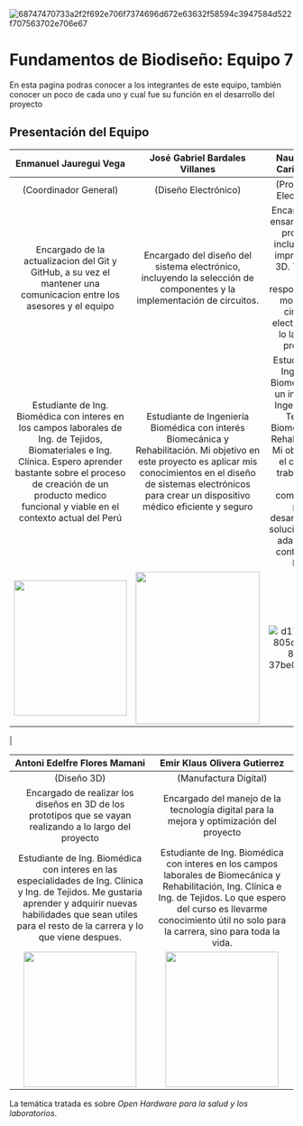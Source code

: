 ![68747470733a2f2f692e706f7374696d672e63632f58594c3947584d522f707563702e706e67](https://github.com/user-attachments/assets/f5917d88-32cc-4da6-9d7f-f75349cf09a3)

# Fundamentos de Biodiseño: Equipo 7
En esta pagina podras conocer a los integrantes de este equipo, también conocer un poco de cada uno y cual fue su función en el desarrollo del proyecto
## Presentación del Equipo

|Enmanuel Jauregui Vega | José Gabriel Bardales Villanes | Naun Aldair Cari Quispe |
|:---:|:---:|:---:|
| (Coordinador General) | (Diseño Electrónico) | (Prototipado Electrónico) |
|Encargado de la actualizacion del Git y GitHub, a su vez el mantener una comunicacion entre los asesores y el equipo|Encargado del diseño del sistema electrónico, incluyendo la selección de componentes y la implementación de circuitos.|Encargado del ensamblaje del prototipo, incluyendo la impresión en 3D. También seré responsable de montar los circuitos electrónicos a lo largo del proyecto|
|Estudiante de Ing. Biomédica con interes en los campos laborales de Ing. de Tejidos, Biomateriales e Ing. Clínica. Espero aprender bastante sobre el proceso de creación de un producto medico funcional y viable en el contexto actual del Perú|Estudiante de Ingeniería Biomédica con interés Biomecánica y Rehabilitación. Mi objetivo en este proyecto es aplicar mis conocimientos en el diseño de sistemas electrónicos para crear un dispositivo médico eficiente y seguro|Estudiante de Ingeniería Biomédica con un interés en Ingeniería de Tejidos, Biomecánica y Rehabilitación. Mi objetivo en el curso es trabajar con mis compañeros para desarrollar una solución viable, adaptada al contexto del Perú|
| <img src="https://example.com/path/to/Nikol.jpeg" width="200" height="240"> | <img src="https://github.com/JogaBardales/Proyecto1FUNBIO/blob/main/Archivo2/José%20Bardales.jpeg" width="220" height="270"> |![d17b56c0-805d-4b18-89e6-37be0f681618](https://github.com/user-attachments/assets/e74814ed-5782-4cff-bac5-016be8baa88a)
 |

| Antoni Edelfre  Flores Mamani | Emir Klaus Olivera Gutierrez |
|:---:|:---:|
| (Diseño 3D) | (Manufactura Digital) |
|Encargado de realizar los diseños en 3D de los prototipos que se vayan realizando a lo largo del proyecto|Encargado del manejo de la tecnología digital para la mejora y optimización del proyecto|
|Estudiante de Ing. Biomédica con interes en las especialidades de Ing. Clínica y Ing. de Tejidos. Me gustaria aprender y adquirir nuevas habilidades que sean utiles para el resto de la carrera y lo que viene despues.|Estudiante de Ing. Biomédica con interes en los campos laborales de Biomecánica y Rehabilitación, Ing. Clínica e Ing. de Tejidos. Lo que espero del curso es llevarme conocimiento útil no solo para la carrera, sino para toda la vida.|
| <img src="https://github.com/user-attachments/assets/a72e9ff4-b088-4128-8486-cf9837a70d45" width="200" height="240"> | <img src="https://example.com/path/to/Ismael.jpeg" width="200" height="240"> |

La temática tratada es sobre *Open Hardware para la salud y los laboratorios*.
